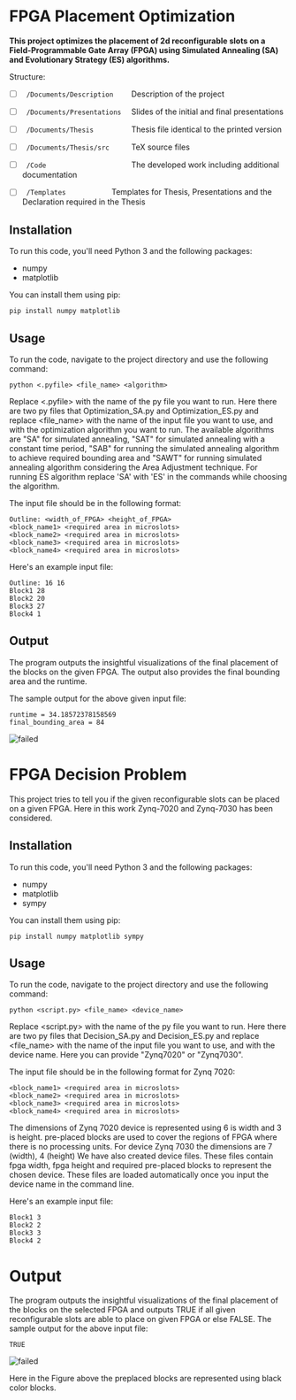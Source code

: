 # FPGA Placement Optimization

**This project optimizes the placement of 2d reconfigurable slots on a Field-Programmable Gate Array (FPGA) using Simulated Annealing (SA) and Evolutionary Strategy (ES) algorithms.**

Structure:

* [ ] `  /Documents/Description     `  Description of the project

* [ ] `  /Documents/Presentations   `  Slides of the initial and final presentations

* [ ] `  /Documents/Thesis          `  Thesis file identical to the printed version

* [ ] `  /Documents/Thesis/src      `  TeX source files

* [ ] `  /Code                      `  The developed work including additional documentation

* [ ] `  /Templates		       `  Templates for Thesis, Presentations and the Declaration required in the Thesis

## Installation
To run this code, you'll need Python 3 and the following packages:
- numpy
- matplotlib

You can install them using pip:

````
pip install numpy matplotlib
````


## Usage
To run the code, navigate to the project directory and use the following command:


````
python <.pyfile> <file_name> <algorithm>
````

Replace <.pyfile> with the name of the py file you want to run. Here there are two py files that Optimization_SA.py and Optimization_ES.py and replace <file_name> with the name of the input file you want to use, and with the optimization algorithm you want to run. The available algorithms are "SA" for simulated annealing, "SAT" for simulated annealing with a constant time period, "SAB" for running the simulated annealing algorithm to achieve required bounding area and "SAWT" for running simulated annealing algorithm considering the Area Adjustment technique. 
For running ES algorithm replace 'SA' with 'ES' in the commands while choosing the algorithm.

The input file should be in the following format:

````
Outline: <width_of_FPGA> <height_of_FPGA>
<block_name1> <required area in microslots>
<block_name2> <required area in microslots>
<block_name3> <required area in microslots>
<block_name4> <required area in microslots>
````
Here's an example input file:

````
Outline: 16 16
Block1 28
Block2 20
Block3 27
Block4 1
````
## Output
The program outputs the insightful visualizations of the final placement of the blocks on the given FPGA. The output also provides the final bounding area and the runtime.

The sample output for the above given input file:

````
runtime = 34.18572378158569
final_bounding_area = 84
````

![failed](Code/Figures/sample_vis.png)

# FPGA Decision Problem
This project tries to tell you if the given reconfigurable slots can be placed on a given FPGA. Here in this work Zynq-7020 and Zynq-7030 has been considered.

## Installation
To run this code, you'll need Python 3 and the following packages:
- numpy 
- matplotlib
- sympy

You can install them using pip:
````commandline
pip install numpy matplotlib sympy
````

## Usage
To run the code, navigate to the project directory and use the following command:

````commandline
python <script.py> <file_name> <device_name>
````
Replace <script.py> with the name of the py file you want to run. Here there are two py files that Decision_SA.py and Decision_ES.py and replace <file_name> with the name of the input file you want to use, and with the device name. Here you can provide "Zynq7020" or "Zynq7030".

The input file should be in the following format for Zynq 7020:
````commandline
<block_name1> <required area in microslots>
<block_name2> <required area in microslots>
<block_name3> <required area in microslots>
<block_name4> <required area in microslots>
````
The dimensions of Zynq 7020 device is represented using 6 is width and 3 is height. pre-placed blocks are used to cover the regions of FPGA where there is no processing units.
For device Zynq 7030 the dimensions are 7 (width), 4 (height)
We have also created device files. These files contain fpga width, fpga height and required pre-placed blocks to represent the chosen device.
These files are loaded automatically once you input the device name in the command line.

Here's an example input file:
````commandline
Block1 3
Block2 2
Block3 3
Block4 2
````
# Output
The program outputs the insightful visualizations of the final placement of the blocks on the selected FPGA and outputs TRUE if all given reconfigurable slots are able to place on given FPGA or else FALSE.
The sample output for the above input file:
````
TRUE
````

![failed](Code/Figures/sample_dec.png)

Here in the Figure above the preplaced blocks are represented using black color blocks.

